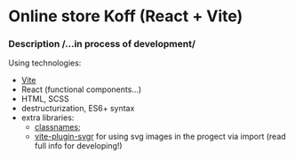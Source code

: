 # Online store Koff (React + Vite)

### Description /...in process of development/

Using technologies:

- [Vite](https://vitejs.dev/)
- React (functional components...)
- HTML, SCSS
- destructurization, ES6+ syntax
- extra libraries:
  - [classnames](https://www.npmjs.com/package/classnames);
  - [vite-plugin-svgr](https://www.npmjs.com/package/vite-plugin-svgr) for using svg images in the progect via import (read full info for developing!)
